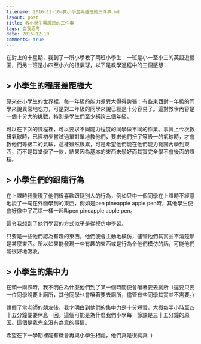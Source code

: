 ```yaml
---
filename: 2016-12-10-教小學生興趣班的三件事.md
layout: post
title: 教小學生興趣班的三件事
tags: 自我思考
date: 2016-12-10
comments: true
---
```


在對上的十星期，我到了一所小學教了兩班小學生：一班是小一至小三的英語遊藝園，而另一班是小四至小六的扭氣球，以下是教學過程中的三個感想：

## > 小學生的程度差距極大

原來在小學生的世界裡，每一年級的能力差異大得得誇張：有些東西對一年級的同學來說異常地吃力，可是對二年級的同學來說已經是十分容易了。這對教學內容是一個十分大的挑戰，特別是學生們至少橫誇三個年級。

可以在下次的課程裡，可以要求不同能力程度的同學做不同的作業。事實上今次教扭氣球時，已經初步嘗試過單對單地教他們，要求他們扭了等級一的氣球時，才會教他們等級二的氣球，這樣雖然很累，可是希望他們能在他們能力範圍內學到東西，而不是每堂學了一款，結果因為基本的東西未學好而其實完全學不會後面的課程。

## > 小學生們的跟隨行為

在上課時我發現了他們很喜歡跟隨別人的行為，例如只中一個同學在上課時不經意地說了一句在外面學到的東西，例如是pen pineapple apple pen時，其他學生便會好像中了咒語一樣一起叫pen pineapple apple pen。

這令我想到了他們學習的方式似乎是從模仿中學習。

只要是一些他們認為有趣的東西，他們便會主動地模仿，儘管他們其實並不清楚那是甚麼東西。所以如果能發現一些有趣的東西或是行為令他們模仿的話，可能他們能很好地吸收。

## > 小學生的集中力

在頭一兩課時，我不明白為什麼他們到了某一個時間便會嚷著要去廁所（還要只要一位同學說要上廁所，其他同學乜會嚷著要去廁所，儘管有些同學其實並不需要。）

請假了當老師的朋友後，我才明白到他們的集中力是十分短暫，大概每半小時至四十五分鐘便要休息一回。這個可能是為什麼我們小學每一節課是三十五分鐘的原因。這個是我完全沒有為意的事情。

希望在下一學期裡能有機會再與小學生相處，他們真是很純真 :)